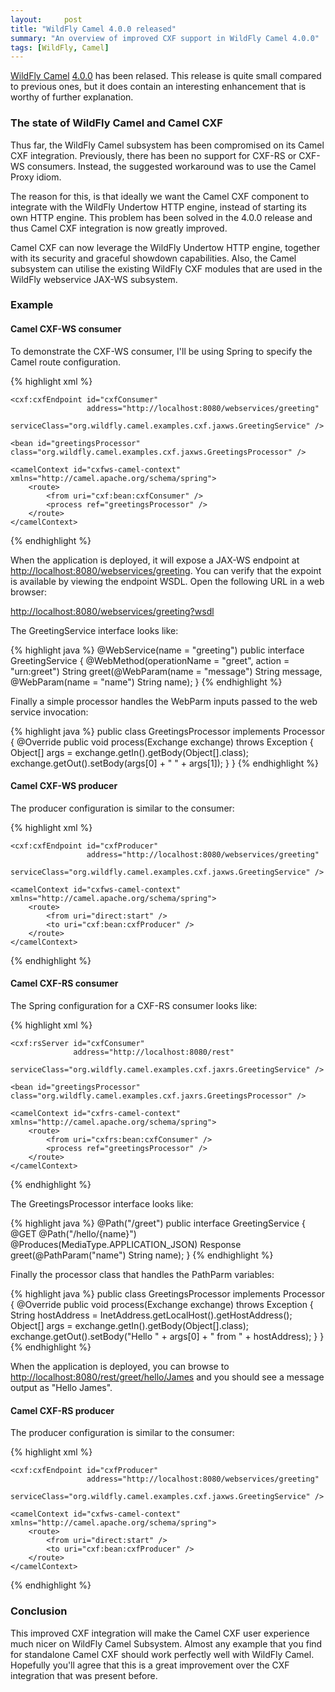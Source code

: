 ```yaml
---
layout:     post
title: "WildFly Camel 4.0.0 released"
summary: "An overview of improved CXF support in WildFly Camel 4.0.0"
tags: [WildFly, Camel]
---
```


[WildFly Camel](https://github.com/wildfly-extras/wildfly-camel) [4.0.0](https://github.com/wildfly-extras/wildfly-camel/releases/tag/4.0.0) has been relased. This release is quite small compared to previous ones, but it does contain an interesting enhancement that is worthy of further explanation.

### The state of WildFly Camel and Camel CXF

Thus far, the WildFly Camel subsystem has been compromised on its Camel CXF integration. Previously, there has been no support for
CXF-RS or CXF-WS consumers. Instead, the suggested workaround was to use the Camel Proxy idiom.

The reason for this, is that ideally we want the Camel CXF component to integrate with the WildFly Undertow HTTP engine, instead of starting its own HTTP engine. This
problem has been solved in the 4.0.0 release and thus Camel CXF integration is now greatly improved.

Camel CXF can now leverage the WildFly Undertow HTTP engine, together with its security and graceful showdown capabilities. Also, the Camel subsystem can utilise the
existing WildFly CXF modules that are used in the WildFly webservice JAX-WS subsystem.

### Example

#### Camel CXF-WS consumer

To demonstrate the CXF-WS consumer, I'll be using Spring to specify the Camel route configuration.

{% highlight xml %}
<beans xmlns="http://www.springframework.org/schema/beans"
       xmlns:xsi="http://www.w3.org/2001/XMLSchema-instance"
       xmlns:cxf="http://camel.apache.org/schema/cxf"
       xsi:schemaLocation="
        http://www.springframework.org/schema/beans http://www.springframework.org/schema/beans/spring-beans.xsd
        http://camel.apache.org/schema/cxf http://camel.apache.org/schema/cxf/camel-cxf.xsd
        http://camel.apache.org/schema/spring http://camel.apache.org/schema/spring/camel-spring.xsd">

    <cxf:cxfEndpoint id="cxfConsumer"
                     address="http://localhost:8080/webservices/greeting"
                     serviceClass="org.wildfly.camel.examples.cxf.jaxws.GreetingService" />

    <bean id="greetingsProcessor" class="org.wildfly.camel.examples.cxf.jaxws.GreetingsProcessor" />

    <camelContext id="cxfws-camel-context" xmlns="http://camel.apache.org/schema/spring">
        <route>
            <from uri="cxf:bean:cxfConsumer" />
            <process ref="greetingsProcessor" />
        </route>
    </camelContext>

</beans>
{% endhighlight %}

When the application is deployed, it will expose a JAX-WS endpoint at [http://localhost:8080/webservices/greeting](http://localhost:8080/webservices/greeting). You
can verify that the expoint is available by viewing the endpoint WSDL. Open the following URL in a web browser:

[http://localhost:8080/webservices/greeting?wsdl](http://localhost:8080/webservices/greeting?wsdl)

The GreetingService interface looks like:

{% highlight java %}
@WebService(name = "greeting")
public interface GreetingService {
    @WebMethod(operationName = "greet", action = "urn:greet")
    String greet(@WebParam(name = "message") String message, @WebParam(name = "name") String name);
}
{% endhighlight %}

Finally a simple processor handles the WebParm inputs passed to the web service invocation:

{% highlight java %}
public class GreetingsProcessor implements Processor {
    @Override
    public void process(Exchange exchange) throws Exception {
        Object[] args = exchange.getIn().getBody(Object[].class);
        exchange.getOut().setBody(args[0] + " " + args[1]);
    }
}
{% endhighlight %}


#### Camel CXF-WS producer

The producer configuration is similar to the consumer:

{% highlight xml %}
<beans xmlns="http://www.springframework.org/schema/beans"
       xmlns:xsi="http://www.w3.org/2001/XMLSchema-instance"
       xmlns:cxf="http://camel.apache.org/schema/cxf"
       xsi:schemaLocation="
        http://www.springframework.org/schema/beans http://www.springframework.org/schema/beans/spring-beans.xsd
        http://camel.apache.org/schema/cxf http://camel.apache.org/schema/cxf/camel-cxf.xsd
        http://camel.apache.org/schema/spring http://camel.apache.org/schema/spring/camel-spring.xsd">

    <cxf:cxfEndpoint id="cxfProducer"
                     address="http://localhost:8080/webservices/greeting"
                     serviceClass="org.wildfly.camel.examples.cxf.jaxws.GreetingService" />

    <camelContext id="cxfws-camel-context" xmlns="http://camel.apache.org/schema/spring">
        <route>
            <from uri="direct:start" />
            <to uri="cxf:bean:cxfProducer" />
        </route>
    </camelContext>

</beans>
{% endhighlight %}

#### Camel CXF-RS consumer

The Spring configuration for a CXF-RS consumer looks like:

{% highlight xml %}
<beans xmlns="http://www.springframework.org/schema/beans"
    xmlns:xsi="http://www.w3.org/2001/XMLSchema-instance"
    xmlns:cxf="http://camel.apache.org/schema/cxf"
    xsi:schemaLocation="
        http://www.springframework.org/schema/beans http://www.springframework.org/schema/beans/spring-beans.xsd
        http://camel.apache.org/schema/cxf http://camel.apache.org/schema/cxf/camel-cxf.xsd
        http://camel.apache.org/schema/spring http://camel.apache.org/schema/spring/camel-spring.xsd">

    <cxf:rsServer id="cxfConsumer"
                  address="http://localhost:8080/rest"
                  serviceClass="org.wildfly.camel.examples.cxf.jaxrs.GreetingService" />

    <bean id="greetingsProcessor" class="org.wildfly.camel.examples.cxf.jaxrs.GreetingsProcessor" />

    <camelContext id="cxfrs-camel-context" xmlns="http://camel.apache.org/schema/spring">
        <route>
            <from uri="cxfrs:bean:cxfConsumer" />
            <process ref="greetingsProcessor" />
        </route>
    </camelContext>
{% endhighlight %}

The GreetingsProcessor interface looks like:

{% highlight java %}
@Path("/greet")
public interface GreetingService {
    @GET
    @Path("/hello/{name}")
    @Produces(MediaType.APPLICATION_JSON)
    Response greet(@PathParam("name") String name);
}
{% endhighlight %}

Finally the processor class that handles the PathParm variables:

{% highlight java %}
public class GreetingsProcessor implements Processor {
    @Override
    public void process(Exchange exchange) throws Exception {
        String hostAddress = InetAddress.getLocalHost().getHostAddress();
        Object[] args = exchange.getIn().getBody(Object[].class);
        exchange.getOut().setBody("Hello " + args[0] + " from " + hostAddress);
    }
}
{% endhighlight %}

When the application is deployed, you can browse to [http://localhost:8080/rest/greet/hello/James](http://localhost:8080/rest/greet/hello/James) and
you should see a message output as "Hello James".


#### Camel CXF-RS producer

The producer configuration is similar to the consumer:

{% highlight xml %}
<beans xmlns="http://www.springframework.org/schema/beans"
       xmlns:xsi="http://www.w3.org/2001/XMLSchema-instance"
       xmlns:cxf="http://camel.apache.org/schema/cxf"
       xsi:schemaLocation="
        http://www.springframework.org/schema/beans http://www.springframework.org/schema/beans/spring-beans.xsd
        http://camel.apache.org/schema/cxf http://camel.apache.org/schema/cxf/camel-cxf.xsd
        http://camel.apache.org/schema/spring http://camel.apache.org/schema/spring/camel-spring.xsd">

    <cxf:cxfEndpoint id="cxfProducer"
                     address="http://localhost:8080/webservices/greeting"
                     serviceClass="org.wildfly.camel.examples.cxf.jaxws.GreetingService" />

    <camelContext id="cxfws-camel-context" xmlns="http://camel.apache.org/schema/spring">
        <route>
            <from uri="direct:start" />
            <to uri="cxf:bean:cxfProducer" />
        </route>
    </camelContext>

</beans>
{% endhighlight %}

### Conclusion

This improved CXF integration will make the Camel CXF user experience much nicer on WildFly Camel Subsystem. Almost any example that you find for standalone Camel
CXF should work perfectly well with WildFly Camel. Hopefully you'll agree that this is a great improvement over the CXF integration that was present before.
